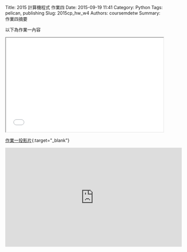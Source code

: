 Title: 2015 計算機程式 作業四
Date: 2015-09-19 11:41
Category: Python
Tags: pelican, publishing
Slug: 2015cp_hw_w4
Authors: coursemdetw
Summary: 作業四摘要

以下為作業一內容

<iframe src="40423128_cp_w4_p.html" width="500" height="300"></iframe>

[作業一投影片](40423128_cp_w1_p.html){:target="_blank"}


<iframe width="560" height="315" src="https://www.youtube.com/embed/vNoKguSdy4Y" frameborder="0" allowfullscreen></iframe>
